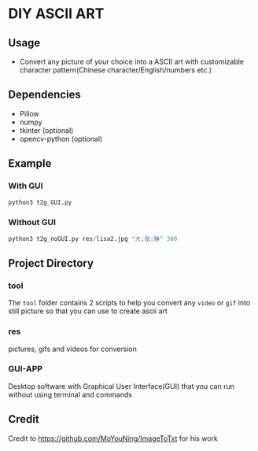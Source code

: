 # DIY ASCII ART

## Usage
- Convert any picture of your choice into a ASCII art with customizable character pattern(Chinese character/English/numbers etc.)


## Dependencies
- Pillow
- numpy
- tkinter (optional)
- opencv-python (optional)

## Example

### With GUI

```python
python3 t2g_GUI.py
```

### Without GUI

```python
python3 t2g_noGUI.py res/lisa2.jpg "大;张;锤" 300
```


## Project Directory

### tool
The `tool` folder contains 2 scripts to help you convert any `video` or `gif` into still picture so that you can use to create ascii art

### res
pictures, gifs and videos for conversion

### GUI-APP
Desktop software with Graphical User Interface(GUI) that you can run without using terminal and commands

## Credit 
Credit to https://github.com/MoYouNing/ImageToTxt for his work